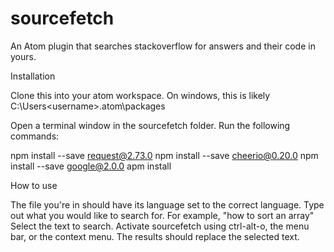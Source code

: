 # sourcefetch
An Atom plugin that searches stackoverflow for answers and their code in yours.

Installation

Clone this into your atom workspace. On windows, this is likely C:\Users\<username>\.atom\packages

Open a terminal window in the sourcefetch folder.
Run the following commands:

npm install --save request@2.73.0
npm install --save cheerio@0.20.0
npm install --save google@2.0.0
apm install


How to use

The file you're in should have its language set to the correct language.
Type out what you would like to search for. For example, "how to sort an array"
Select the text to search.
Activate sourcefetch using ctrl-alt-o, the menu bar, or the context menu.
The results should replace the selected text.
